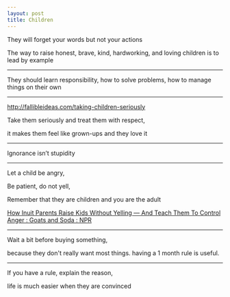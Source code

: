 ```yaml
---
layout: post
title: Children
---
```



They will forget your words but not your actions 

The way to raise honest, brave, kind, hardworking, and loving children is to lead by example 

---

They should learn responsibility, how to solve problems, how to manage things on their own 

---

<http://fallibleideas.com/taking-children-seriously>

Take them seriously and treat them with respect, 

it makes them feel like grown-ups and they love it 

---

Ignorance isn’t stupidity

---

Let a child be angry, 

Be patient, do not yell, 

Remember that they are children and you are the adult  

[How Inuit Parents Raise Kids Without Yelling — And Teach Them To Control Anger : Goats and Soda : NPR](https://www.npr.org/sections/goatsandsoda/2019/03/13/685533353/a-playful-way-to-teach-kids-to-control-their-anger)

---

Wait a bit before buying something, 

because they don't really want most things. having a 1 month rule is useful.


---

If you have a rule, explain the reason, 

life is much easier when they are convinced